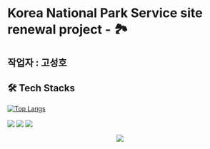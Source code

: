 #  Korea National Park Service site renewal project - 🏞
## 작업자 : 고성호
## 🛠️ Tech Stacks
[![Top Langs](https://github-readme-stats.vercel.app/api/top-langs/?username=goseongho&layout=compact)](https://github.com/goseongho/github-readme-stats) <br>  <br>
 <img src="https://img.shields.io/badge/HTML5-E34F26?style=flat&logo=HTML5&logoColor=white">
 <img src="https://img.shields.io/badge/CSS3-1572B6?style=flat&logo=CSS3&logoColor=white">
 <img src="https://img.shields.io/badge/Javascript-F7DF1E?style=flat&logo=Javascript&logoColor=white">

    

<div align= "center">
    <img src="https://capsule-render.vercel.app/api?type=waving&color=gradient&height=240&text=Korea%20National%20Park%20Service%20site%20renewal%20project%20-%20🏞&animation=&fontColor=f2f2f2&fontSize=40" />
    </div>
    

